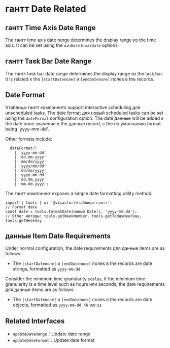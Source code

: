 # гантт Date Related

## гантт Time Axis Date Range

The гантт time axis date range determines the display range из the time axis. It can be set using the `minDate` и `maxDate` options.

## гантт Task Bar Date Range

The гантт task bar date range determines the display range из the task bar. It is related к the `[startDateполе]` и `[endDateполе]` полеs в the records.

## Date Format

Vтаблица-гантт компонентs support interactive scheduling для unscheduled tasks. The date format для новый scheduled tasks can be set using the `dateFormat` configuration option. The date данные will be added к the date поле значение в the данные record, с the по умолчанию format being 'yyyy-mm-dd'.

Other formats include:
```
  dateFormat?:
    | 'yyyy-mm-dd'
    | 'dd-mm-yyyy'
    | 'mm/dd/yyyy'
    | 'yyyy/mm/dd'
    | 'dd/mm/yyyy'
    | 'yyyy.mm.dd'
    | 'dd.mm.yyyy'
    | 'mm.dd.yyyy';
```

The гантт компонент exposes a simple date formatting utility method:
```
import { tools } от '@visactor/vтаблица-гантт';
// Format date
const date = tools.formatDate(новый Date(), 'yyyy-mm-dd');
// Other методы: tools.getWeekNumber, tools.getTodayNearDay, tools.getWeekday
```

## данные Item Date Requirements

Under normal configuration, the date requirements для данные items are as follows:

- The `[startDateполе]` и `[endDateполе]` полеs в the records are date strings, formatted as `yyyy-mm-dd`

Consider the minimum time granularity `scales`, if the minimum time granularity is a time level such as hours или seconds, the date requirements для данные items are as follows:

- The `[startDateполе]` и `[endDateполе]` полеs в the records are date objects, formatted as `yyyy-mm-dd hh:mm:ss`

## Related Interfaces

- `updateDateRange`：Update date range
- `updateDateFormat`：Update date format
